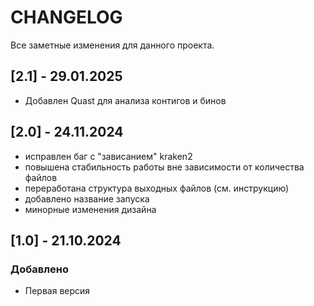 # CHANGELOG
Все заметные изменения для данного проекта.

## [2.1] - 29.01.2025
- Добавлен Quast для анализа контигов и бинов

## [2.0] - 24.11.2024
- исправлен баг с "зависанием" kraken2
- повышена стабильность работы вне зависимости от количества файлов
- переработана структура выходных файлов (см. инструкцию)
- добавлено название запуска
- минорные изменения дизайна

## [1.0] - 21.10.2024
### Добавлено
- Первая версия
